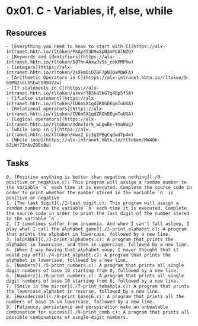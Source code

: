 
# 0x01. C - Variables, if, else, while

## Resources

	- [Everything you need to know to start with C](https://alx-intranet.hbtn.io/rltoken/PkAydT3D9u5pN3nPCAlNZQ)
	- [Keywords and identifiers](https://alx-intranet.hbtn.io/rltoken/58ThnAAxwJv5s_ceKMMPhw)
	- [integers](https://alx-intranet.hbtn.io/rltoken/2sXkmDiD7BF7pNIOxMQWFA)
	- [Arithmetic Operators in C](https://alx-intranet.hbtn.io/rltoken/S-b9MN2iELhSEwCI093Vzw)
	- [If statements in C](https://alx-intranet.hbtn.io/rltoken/usvxrTB3ko5kGTq48p5fSA)
	- [if…else statement](https://alx-intranet.hbtn.io/rltoken/CU6mSX1qdZKOhDEgmToUGA)
	- [Relational operators](https://alx-intranet.hbtn.io/rltoken/CU6mSX1qdZKOhDEgmToUGA)
	- [Logical operators](https://alx-intranet.hbtn.io/rltoken/ndmvlsrk_wLgwBs-Yma9ag)
	- [while loop in C](https://alx-intranet.hbtn.io/rltoken/mwx2_bj3gIFEgCqdwdTp4w)
	- [While loop](https://alx-intranet.hbtn.io/rltoken/MW4Ob-6JLWt7Zn6vZ0EsBw)

## Tasks
	0. [Positive anything is better than negative nothing](./0-positive_or_negative.c): This program will assign a random number to the variable `n` each time it is executed. Complete the source code in order to print whether the number stored in the variable `n` is positive or negative 
	1. [The last digit](./1-last_digit.c): This program will assign a random number to the variable `n` each time it is executed. Complete the source code in order to print the last digit of the number stored in the variable `n`.
	2. [I sometimes suffer from insomnia. And when I can't fall asleep, I play what I call the alphabet game](./2-print_alphabet.c): A program that prints the alphabet in lowercase, followed by a new line.
	3. [alphABET](./3-print_alphabets.c): A program that prints the alphabet in lowercase, and then in uppercase, followed by a new line.
	4. [When I was having that alphabet soup, I never thought that it would pay off](./4-print_alphabt.c): A program that prints the alphabet in lowercase, followed by a new line.
	5. [Numbers](./5-print_numbers.c): A program that prints all single digit numbers of base 10 starting from 0, followed by a new line.
	6. [Numberz](./6-print_numberz.c): A program that prints all single digit numbers of base 10 starting from 0, followed by a new line.
	7. [Smile in the mirror](./7-print_tebahpla.c): A program that prints the lowercase alphabet in reverse, followed by a new line.
	8. [Hexadecimal](./8-print_base16.c): A program that prints all the numbers of base 16 in lowercase, followed by a new line.
	9. [Patience, persistence and perspiration make an unbeatable combination for success](./9-print_comb.c): A program that prints all possible combinations of single-digit numbers.
